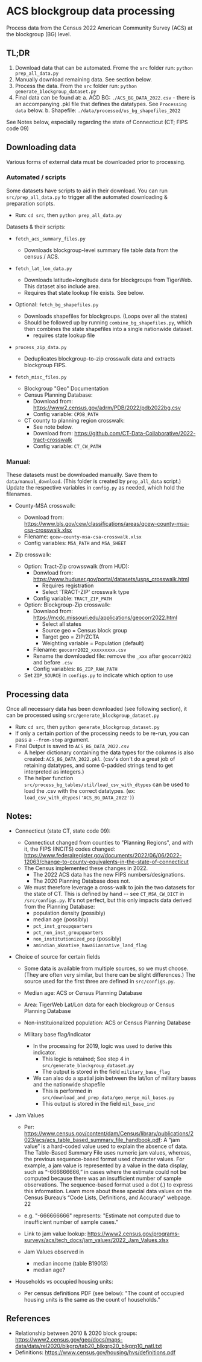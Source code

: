 
# ACS blockgroup data processing

Process data from the Census 2022 American Community Survey (ACS) at the blockgroup (BG) level.

## TL;DR
1. Download data that can be automated. Frome the `src` folder run: `python prep_all_data.py`
2. Manually download remaining data. See section below.
3. Process the data. From the `src` folder run: `python generate_blockgroup_dataset.py`
4. Final data can be found at:
    a. ACD BG: `./ACS_BG_DATA_2022.csv`
        - there is an accompanying .pkl file that defines the datatypes. See `Processing data` below.
    b. Shapefile: `./data/processed/us_bg_shapefiles_2022`

See Notes below, especially regarding the state of Connecticut (CT; FIPS code 09)


## Downloading data
Various forms of external data must be downloaded prior to processing.


### Automated / scripts
Some datasets have scripts to aid in their download. You can run `src/prep_all_data.py` to trigger all the automated downloading & preparation scripts.
- Run: `cd src`, then `python prep_all_data.py`

Datasets & their scripts:
- `fetch_acs_summary_files.py`
    - Downloads blockgroup-level summary file table data from the census / ACS.

- `fetch_lat_lon_data.py`
    - Downloads latitude+longitude data for blockgroups from TigerWeb. This dataset also include area.
    - Requires that state lookup file exists. See below.

- Optional: `fetch_bg_shapefiles.py`
    - Downloads shapefiles for blockgroups. (Loops over all the states)
    - Should be followed up by running `combine_bg_shapefiles.py`, which then combines the state shapefiles into a single nationwide dataset.
        - requires state lookup file

- `process_zip_data.py`
    - Deduplicates blockgroup-to-zip crosswalk data and extracts blockgroup FIPS.

- `fetch_misc_files.py`
    - Blockgroup "Geo" Documentation
    - Census Planning Database: 
        - Download from: https://www2.census.gov/adrm/PDB/2022/pdb2022bg.csv
        - Config variable: `CPDB_PATH`
    - CT county to planning region crosswalk:
        - See note below.
        - Download from: https://github.com/CT-Data-Collaborative/2022-tract-crosswalk
        - Config variable: `CT_CW_PATH`
 

### Manual:
These datasets must be downloaded manually. Save them to `data/manual_download`. (This folder is created by `prep_all_data` script.) Update the respective variables in `config.py` as needed, which hold the filenames.

- County-MSA crosswalk:
    - Download from: https://www.bls.gov/cew/classifications/areas/qcew-county-msa-csa-crosswalk.xlsx
    - Filename: `qcew-county-msa-csa-crosswalk.xlsx`
    - Config variables: `MSA_PATH` and `MSA_SHEET`

- Zip crosswalk:
    - Option: Tract-Zip crowsswalk (from HUD):
        - Donwload from: https://www.huduser.gov/portal/datasets/usps_crosswalk.html
            - Requires registration
            - Select 'TRACT-ZIP' crosswalk type
        - Config variable: `TRACT_ZIP_PATH`
    - Option: Blockgroup-Zip crosswalk:
        - Downlaod from: https://mcdc.missouri.edu/applications/geocorr2022.html
            - Select all states
            - Source geo = Census block group
            - Target geo = ZIP/ZCTA
            - Weighting variable = Population (default)
        - Filename: `geocorr2022_xxxxxxxxx.csv`
        - Rename the downloaded file: remove the `_xxx` after `geocorr2022` and before `.csv`
        - Config variables: `BG_ZIP_RAW_PATH` 
    - Set `ZIP_SOURCE` in `configs.py` to indicate which option to use


## Processing data

Once all necessary data has been downloaded (see following section), it can be processed using `src/generate_blockgroup_dataset.py`
- Run: `cd src`, then `python generate_blockgroup_dataset.py`
- If only a certain portion of the processing needs to be re-run, you can pass a `--from-step` argument.
- Final Output is saved to `ACS_BG_DATA_2022.csv`
    - A helper dictionary containing the data types for the columns is also created: `ACS_BG_DATA_2022.pkl`. 
      (csv's don't do a great job of retaining datatypes, and some 0-padded strings tend to get interpreted as integers.)
    - The helper function `src/process_bg_tables/util/load_csv_with_dtypes` can be used to load the .csv with the correct datatypes. (ex: `load_csv_with_dtypes('ACS_BG_DATA_2022')`)



## Notes:
- Connecticut (state CT, state code 09):
    - Connecticut changed from counties to "Planning Regions", and with it, the FIPS (INCITS) codes changed: https://www.federalregister.gov/documents/2022/06/06/2022-12063/change-to-county-equivalents-in-the-state-of-connecticut
    - The Census implemented these changes in 2022.
        - The 2022 ACS data has the new FIPS numbers/designations.
        - The 2020 Planning Database does not. 
    - We must therefore leverage a cross-walk to join the two datasets for the state of CT. This is defined by hand -- see `CT_MSA_CW_DICT` in `/src/configs.py`. It's not perfect, but this only impacts data derived from the Planning Database:
        - population density (possibly)
        - median age (possibly)
        - `pct_inst_groupquarters`
        - `pct_non_inst_groupquarters`
        - `non_institutionized_pop` (possibly)
        - `amindian_aknative_hawaiiannative_land_flag`

- Choice of source for certain fields
    - Some data is available from multiple sources, so we must choose. (They are often very similar, but there can be slight differences.) The source used for the first three are defined in `src/configs.py`.

    - Median age: ACS or Census Planning Database

    - Area: TigerWeb Lat/Lon data for each blockgroup or Census Planning Database

    - Non-instituionalized population: ACS or Census Planning Database

    - Military base flag/indicator
        - In the processing for 2019, logic was used to derive this indicator.
            - This logic is retained; See step 4 in `src/generate_blockgroup_dataset.py`
            - The output is stored in the field `military_base_flag`
        - We can also do a spatial join between the lat/lon of military bases and the nationwide shapefile
            - This is performed in `src/download_and_prep_data/geo_merge_mil_bases.py`
            - This output is stored in the field `mil_base_ind`

- Jam Values
    - Per: https://www.census.gov/content/dam/Census/library/publications/2023/acs/acs_table_based_summary_file_handbook.pdf:
        A “jam value” is a hard-coded value used to explain
        the absence of data. The Table-Based Summary
        File uses numeric jam values, whereas, the previous
        sequence-based format used character values. For
        example, a jam value is represented by a value in the
        data display, such as “-666666666,” in cases where
        the estimate could not be computed because there
        was an insufficient number of sample observations.
        The sequence-based format used a dot (.) to
        express this information. Learn more about these
        special data values on the Census Bureau’s “Code
        Lists, Definitions, and Accuracy" webpage.
        22

    - e.g. "-666666666" represents: "Estimate not computed due to insufficient number of sample cases."

    - Link to jam value lookup: https://www2.census.gov/programs-surveys/acs/tech_docs/jam_values/2022_Jam_Values.xlsx

    - Jam Values observed in 
        - median income (table B19013)
        - median age?


- Households vs occupied housing units:
    - Per census definitions PDF (see below): "The count of occupied housing units is the same as the count of households."


## References
- Relationship between 2010 & 2020 block groups: https://www2.census.gov/geo/docs/maps-data/data/rel2020/blkgrp/tab20_blkgrp20_blkgrp10_natl.txt
- Definitions: https://www.census.gov/housing/hvs/definitions.pdf




